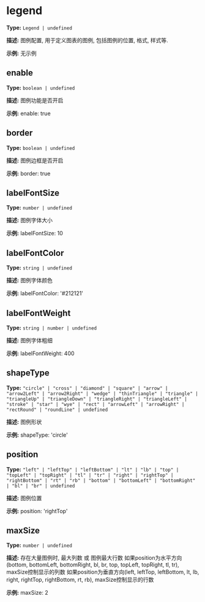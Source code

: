 # legend

**Type:** `Legend | undefined`

**描述:**
图例配置, 用于定义图表的图例, 包括图例的位置, 格式, 样式等.

**示例:**
无示例


## enable

**Type:** `boolean | undefined`

**描述:**
图例功能是否开启

**示例:**
enable: true

## border

**Type:** `boolean | undefined`

**描述:**
图例边框是否开启

**示例:**
border: true

## labelFontSize

**Type:** `number | undefined`

**描述:**
图例字体大小

**示例:**
labelFontSize: 10

## labelFontColor

**Type:** `string | undefined`

**描述:**
图例字体颜色

**示例:**
labelFontColor: '#212121'

## labelFontWeight

**Type:** `string | number | undefined`

**描述:**
图例字体粗细

**示例:**
labelFontWeight: 400

## shapeType

**Type:** `"circle" | "cross" | "diamond" | "square" | "arrow" | "arrow2Left" | "arrow2Right" | "wedge" | "thinTriangle" | "triangle" | "triangleUp" | "triangleDown" | "triangleRight" | "triangleLeft" | "stroke" | "star" | "wye" | "rect" | "arrowLeft" | "arrowRight" | "rectRound" | "roundLine" | undefined`

**描述:**
图例形状

**示例:**
shapeType: 'circle'

## position

**Type:** `"left" | "leftTop" | "leftBottom" | "lt" | "lb" | "top" | "topLeft" | "topRight" | "tl" | "tr" | "right" | "rightTop" | "rightBottom" | "rt" | "rb" | "bottom" | "bottomLeft" | "bottomRight" | "bl" | "br" | undefined`

**描述:**
图例位置

**示例:**
position: 'rightTop'

## maxSize

**Type:** `number | undefined`

**描述:**
存在大量图例时, 最大列数 或 图例最大行数
  如果position为水平方向(bottom, bottomLeft, bottomRight, bl, br, top, topLeft, topRight, tl, tr), maxSize控制显示的列数
  如果position为垂直方向(left, leftTop, leftBottom, lt, lb, right, rightTop, rightBottom, rt, rb), maxSize控制显示的行数

**示例:**
maxSize: 2

